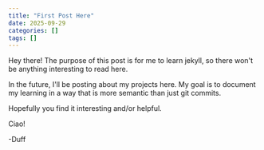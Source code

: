 ```yaml
---
title: "First Post Here"
date: 2025-09-29
categories: []
tags: []
---
```


Hey there! The purpose of this post is for me to learn jekyll, so there won't be anything interesting to read here.

In the future, I'll be posting about my projects here. My goal is to document my learning in a way that is more semantic than just git commits.

Hopefully you find it interesting and/or helpful.

Ciao!

-Duff
